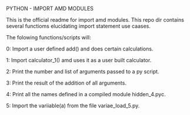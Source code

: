 PYTHON - IMPORT AMD MODULES

This is the official readme for import amd modules. This repo dir contains
several functioms elucidating import statement use caases.


The folowing functions/scripts will:

0: Import a user defined add() and does certain calculations.

1: Import calculator_1() amd uses it as a user built calculator.

2: Print the number and list of arguments passed to a py script.

3: Print the result of the addition of all arguments.

4: Print all the names defined in a compiled module hidden_4.pyc.

5: Import the variiable(a) from the file variae_load_5.py.